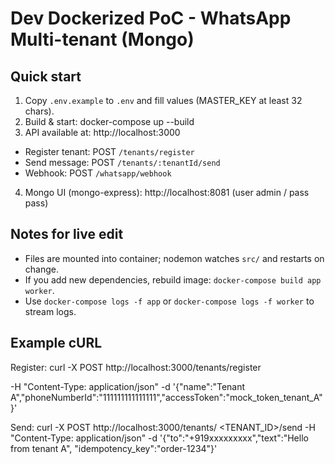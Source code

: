 # Dev Dockerized PoC - WhatsApp Multi-tenant (Mongo)

## Quick start

1. Copy `.env.example` to `.env` and fill values (MASTER_KEY at least 32 chars).
2. Build & start: docker-compose up --build
3. API available at: http://localhost:3000

-   Register tenant: POST `/tenants/register`
-   Send message: POST `/tenants/:tenantId/send`
-   Webhook: POST `/whatsapp/webhook`

4. Mongo UI (mongo-express): http://localhost:8081 (user admin / pass pass)

## Notes for live edit

-   Files are mounted into container; nodemon watches `src/` and restarts on change.
-   If you add new dependencies, rebuild image: `docker-compose build app worker`.
-   Use `docker-compose logs -f app` or `docker-compose logs -f worker` to stream logs.

## Example cURL

Register:
curl -X POST http://localhost:3000/tenants/register

-H "Content-Type: application/json"
-d '{"name":"Tenant A","phoneNumberId":"111111111111111","accessToken":"mock_token_tenant_A"}'

Send:
curl -X POST http://localhost:3000/tenants/
<TENANT_ID>/send
-H "Content-Type: application/json"
-d '{"to":"+919xxxxxxxxx","text":"Hello from tenant A", "idempotency_key":"order-1234"}'
